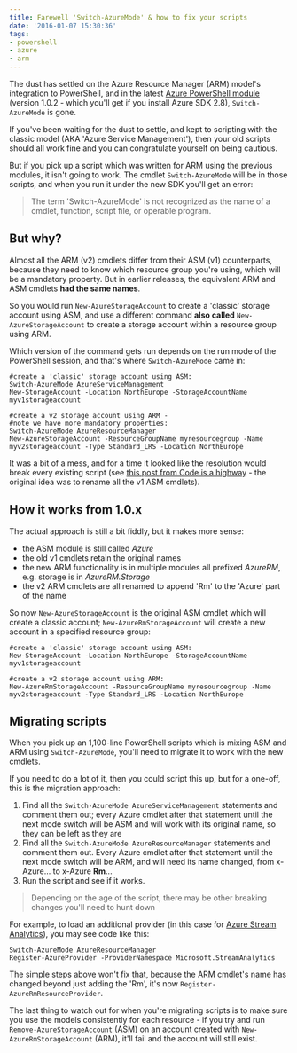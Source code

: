 ```yaml
---
title: Farewell 'Switch-AzureMode' & how to fix your scripts
date: '2016-01-07 15:30:36'
tags:
- powershell
- azure
- arm
---
```


The dust has settled on the Azure Resource Manager (ARM) model's integration to PowerShell, and in the latest [Azure PowerShell module](https://github.com/Azure/azure-powershell/releases) (version 1.0.2 - which you'll get if you install Azure SDK 2.8), `Switch-AzureMode` is gone.

If you've been waiting for the dust to settle, and kept to scripting with the classic model (AKA 'Azure Service Management'), then your old scripts should all work fine and you can congratulate yourself on being cautious.

But if you pick up a script which was written for ARM using the previous modules, it isn't going to work. The cmdlet `Switch-AzureMode` will be in those scripts, and when you run it under the new SDK you'll get an error:

> The term 'Switch-AzureMode' is not recognized as the name of a cmdlet, function, script file, or operable program.

## But why?

Almost all the ARM (v2) cmdlets differ from their ASM (v1) counterparts, because they need to know which resource group you're using, which will be a mandatory property. But in earlier releases, the equivalent ARM and ASM cmdlets **had the same names**.

So you would run `New-AzureStorageAccount` to create a 'classic' storage account using ASM, and use a different command **also called** `New-AzureStorageAccount` to create a storage account within a resource group using ARM.

Which version of the command gets run depends on the run mode of the PowerShell session, and that's where `Switch-AzureMode` came in:

    #create a 'classic' storage account using ASM:
    Switch-AzureMode AzureServiceManagement
    New-StorageAccount -Location NorthEurope -StorageAccountName myv1storageaccount
    
    #create a v2 storage account using ARM -
    #note we have more mandatory properties:
    Switch-AzureMode AzureResourceManager
    New-AzureStorageAccount -ResourceGroupName myresourcegroup -Name myv2storageaccount -Type Standard_LRS -Location NorthEurope

It was a bit of a mess, and for a time it looked like the resolution would break every existing script (see [this post from Code is a highway](http://www.codeisahighway.com/switch-azuremode-deprecation-how-to-prepare-yourself-for-the-migration-ahead/) - the original idea was to rename all the v1 ASM cmdlets).

## How it works from 1.0.x

The actual approach is still a bit fiddly, but it makes more sense:

- the ASM module is still called _Azure_
- the old v1 cmdlets retain the original names
- the new ARM functionality is in multiple modules all prefixed _AzureRM_, e.g. storage is in _AzureRM.Storage_
- the v2 ARM cmdlets are all renamed to append 'Rm' to the 'Azure' part of the name

So now `New-AzureStorageAccount` is the original ASM cmdlet which will create a classic account; `New-AzureRmStorageAccount` will create a new account in a specified resource group:

    #create a 'classic' storage account using ASM:
    New-StorageAccount -Location NorthEurope -StorageAccountName myv1storageaccount
    
    #create a v2 storage account using ARM:
    New-AzureRmStorageAccount -ResourceGroupName myresourcegroup -Name myv2storageaccount -Type Standard_LRS -Location NorthEurope

## Migrating scripts

When you pick up an 1,100-line PowerShell scripts which is mixing ASM and ARM using `Switch-AzureMode`, you'll need to migrate it to work with the new cmdlets.

If you need to do a lot of it, then you could script this up, but for a one-off, this is the migration approach:

1. Find all the `Switch-AzureMode AzureServiceManagement` statements and comment them out; every Azure cmdlet after that statement until the next mode switch will be ASM and will work with its original name, so they can be left as they are
2. Find all the `Switch-AzureMode AzureResourceManager` statements and comment them out. Every Azure cmdlet after that statement until the next mode switch will be ARM, and will need its name changed, from x-Azure... to x-Azure **Rm**...
3. Run the script and see if it works.

> Depending on the age of the script, there may be other breaking changes you'll need to hunt down

For example, to load an additional provider (in this case for [Azure Stream Analytics](https://azure.microsoft.com/en-gb/documentation/articles/stream-analytics-introduction/)), you may see code like this:

    Switch-AzureMode AzureResourceManager 
    Register-AzureProvider -ProviderNamespace Microsoft.StreamAnalytics 

The simple steps above won't fix that, because the ARM cmdlet's name has changed beyond just adding the 'Rm', it's now `Register-AzureRmResourceProvider`.

The last thing to watch out for when you're migrating scripts is to make sure you use the models consistently for each resource - if you try and run `Remove-AzureStorageAccount` (ASM) on an account created with `New-AzureRmStorageAccount` (ARM), it'll fail and the account will still exist.

<!--kg-card-end: markdown-->
